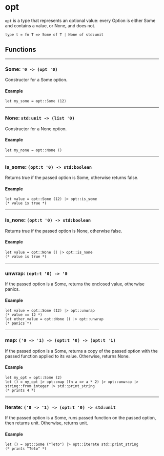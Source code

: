 # opt
`opt` is a type that represents an optional value: every Option is either Some and contains a value, or None, and does not.
```halcyon
type t = fn T => Some of T | None of std:unit
```
## Functions 
---
### Some: `'0 -> (opt '0)`
Constructor for a Some option.
#### Example
```halcyon
let my_some = opt::Some (12)
```
---
### None: `std:unit -> (list '0)`
Constructor for a None option.
#### Example
```halcyon
let my_none = opt::None ()
```
---
### is_some: `(opt:t '0) -> std:boolean`
Returns true if the passed option is Some, otherwise returns false.
#### Example
```halcyon
let value = opt::Some (12) |> opt::is_some 
(* value is true *)
```
---
### is_none: `(opt:t '0) -> std:boolean`
Returns true if the passed option is None, otherwise false.
#### Example
```halcyon
let value = opt::None () |> opt::is_none 
(* value is true *)
```
---
### unwrap: `(opt:t '0) -> '0`
If the passed option is a Some, returns the enclosed value, otherwise panics.
#### Example
```halcyon
let value = opt::Some (12) |> opt::unwrap
(* value == 12 *)
let other_value = opt::None () |> opt::unwrap
(* panics *)
```
---
### map: `('0 -> '1) -> (opt:t '0) -> (opt:t '1)`
If the passed option is a Some, returns a copy of the passed option with the passed function applied to its value.
Otherwise, returns None.
#### Example
```halcyon
let my_opt = opt::Some (2)
let () = my_opt |> opt::map (fn a => a * 2) |> opt::unwrap |> string::from_integer |> std::print_string
(* prints 4 *) 
```
---
### iterate: `('0 -> '1) -> (opt:t '0) -> std:unit`
If the passed option is a Some, runs passed function on the passed option, then returns unit.
Otherwise, returns unit.
#### Example
```halcyon
let () = opt::Some ("Teto") |> opt::iterate std::print_string
(* prints "Teto" *)
```
